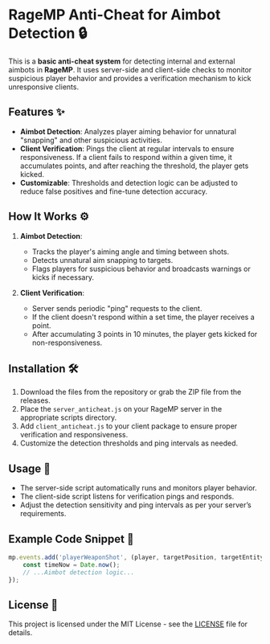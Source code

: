 
# RageMP Anti-Cheat for Aimbot Detection 🔒

This is a **basic anti-cheat system** for detecting internal and external aimbots in **RageMP**. It uses server-side and client-side checks to monitor suspicious player behavior and provides a verification mechanism to kick unresponsive clients.

## Features ✨

- **Aimbot Detection**: Analyzes player aiming behavior for unnatural "snapping" and other suspicious activities.
- **Client Verification**: Pings the client at regular intervals to ensure responsiveness. If a client fails to respond within a given time, it accumulates points, and after reaching the threshold, the player gets kicked.
- **Customizable**: Thresholds and detection logic can be adjusted to reduce false positives and fine-tune detection accuracy.

## How It Works ⚙️

1. **Aimbot Detection**: 
   - Tracks the player's aiming angle and timing between shots.
   - Detects unnatural aim snapping to targets.
   - Flags players for suspicious behavior and broadcasts warnings or kicks if necessary.

2. **Client Verification**:
   - Server sends periodic "ping" requests to the client.
   - If the client doesn't respond within a set time, the player receives a point.
   - After accumulating 3 points in 10 minutes, the player gets kicked for non-responsiveness.

## Installation 🛠️

1. Download the files from the repository or grab the ZIP file from the releases.
2. Place the `server_anticheat.js` on your RageMP server in the appropriate scripts directory.
3. Add `client_anticheat.js` to your client package to ensure proper verification and responsiveness.
4. Customize the detection thresholds and ping intervals as needed.

## Usage 🚀

- The server-side script automatically runs and monitors player behavior.
- The client-side script listens for verification pings and responds.
- Adjust the detection sensitivity and ping intervals as per your server’s requirements.

## Example Code Snippet 📜

```javascript
mp.events.add('playerWeaponShot', (player, targetPosition, targetEntity) => {
    const timeNow = Date.now();
    // ...Aimbot detection logic...
});
```

## License 📄

This project is licensed under the MIT License - see the [LICENSE](LICENSE) file for details.
